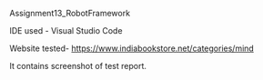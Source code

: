 Assignment13_RobotFramework

IDE used - Visual Studio Code

Website tested- https://www.indiabookstore.net/categories/mind

It contains screenshot of test report. 
